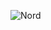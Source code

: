 ![Nord](https://raw.githubusercontent.com/arcticicestudio/nord/develop/src/assets/nord-logo-banner.svg)
